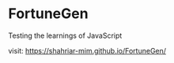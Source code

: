 # FortuneGen
Testing the learnings of JavaScript

visit: https://shahriar-mim.github.io/FortuneGen/
